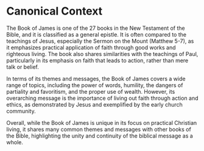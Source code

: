 # Canonical Context

The Book of James is one of the 27 books in the New Testament of the Bible, and it is classified as a general epistle. It is often compared to the teachings of Jesus, especially the Sermon on the Mount (Matthew 5-7), as it emphasizes practical application of faith through good works and righteous living. The book also shares similarities with the teachings of Paul, particularly in its emphasis on faith that leads to action, rather than mere talk or belief.

In terms of its themes and messages, the Book of James covers a wide range of topics, including the power of words, humility, the dangers of partiality and favoritism, and the proper use of wealth. However, its overarching message is the importance of living out faith through action and ethics, as demonstrated by Jesus and exemplified by the early church community.

Overall, while the Book of James is unique in its focus on practical Christian living, it shares many common themes and messages with other books of the Bible, highlighting the unity and continuity of the biblical message as a whole.
